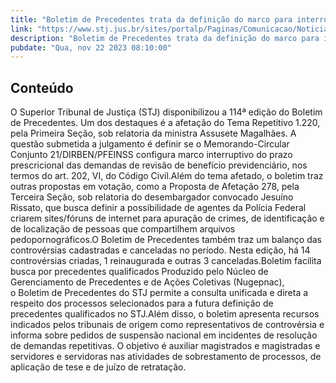 ```yaml
---
title: "Boletim de Precedentes trata da definição do marco para interromper prazo prescricional de ações de revisão de benefício previdenciário"
link: "https://www.stj.jus.br/sites/portalp/Paginas/Comunicacao/Noticias/2023/22112023-Boletim-de-Precedentes-trata-da-definicao-do-marco-para-interromper-prazo-prescricional-de-acoes-de-revisao-de-.aspx"
description: "Boletim de Precedentes trata da definição do marco para interromper prazo prescricional de ações de revisão de benefício previdenciário"
pubdate: "Qua, nov 22 2023 08:10:00"
---
```


## Conteúdo

​O Superior Tribunal de Justiça (STJ) disponibilizou a 114ª edição do Boletim de Precedentes. Um dos destaques é a afetação do Tema Repetitivo 1.220, pela Primeira Seção, sob relatoria da ministra Assusete Magalhães. A questão submetida a julgamento é definir se o Memorando-Circular Conjunto 21/DIRBEN/PFEINSS configura marco interruptivo do prazo prescricional das demandas de revisão de benefício previdenciário, nos termos do art. 202, VI, do Código Civil.Além do tema afetado, o boletim traz outras propostas em votação, como a Proposta de Afetação 278, pela Terceira Seção, sob relatoria do desembargador convocado Jesuíno Rissato, que busca definir a possibilidade de agentes da Polícia Federal criarem sites/fóruns de internet para apuração de crimes, de identificação e de localização de pessoas que compartilhem arquivos pedopornográficos.O Boletim de Precedentes também traz um balanço das controvérsias cadastradas e canceladas no período. Nesta edição, há 14 controvérsias criadas, 1 reinaugurada e outras 3 canceladas.Boletim facilita busca por precedentes qualificados Produzido pelo Núcleo de Gerenciamento de Precedentes e de Ações Coletivas (Nugepnac), o Boletim de Precedentes do STJ permite a consulta unificada e direta a respeito dos processos selecionados para a futura definição de precedentes qualificados no STJ.Além disso, o boletim apresenta recursos indicados pelos tribunais de origem como representativos de controvérsia e informa sobre pedidos de suspensão nacional em incidentes de resolução de demandas repetitivas. O objetivo é auxiliar magistrados e magistradas e servidores e servidoras nas atividades de sobrestamento de processos, de aplicação de tese e de juízo de retratação.
